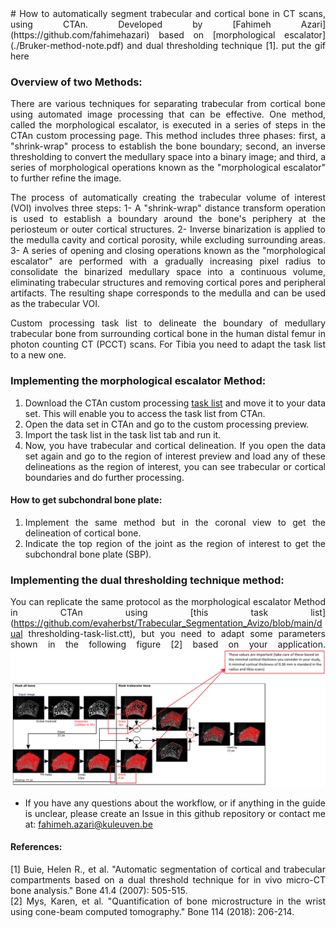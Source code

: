 <div style="text-align: justify">
# How to automatically segment trabecular and cortical bone in CT scans, using CTAn.
Developed by [Fahimeh Azari](https://github.com/fahimehazari) based on [morphological escalator](./Bruker-method-note.pdf) and dual thresholding technique [1]. 
put the gif here

### Overview of two Methods:
There are various techniques for separating trabecular from cortical bone using automated image processing that can be effective. One method, called the morphological escalator, is executed in a series of steps in the CTAn custom processing page. This method includes three phases: first, a "shrink-wrap" process to establish the bone boundary; second, an inverse thresholding to convert the medullary space into a binary image; and third, a series of morphological operations known as the "morphological escalator" to further refine the image.

The process of automatically creating the trabecular volume of interest (VOI) involves three steps:
1- A "shrink-wrap" distance transform operation is used to establish a boundary around the bone's periphery at the periosteum or outer cortical structures.
2- Inverse binarization is applied to the medulla cavity and cortical porosity, while excluding surrounding areas. 
3- A series of opening and closing operations known as the "morphological escalator" are performed with a gradually increasing pixel radius to consolidate the binarized medullary space into a continuous volume, eliminating trabecular structures and removing cortical pores and peripheral artifacts. The resulting shape corresponds to the medulla and can be used as the trabecular VOI.

Custom processing task list to delineate the boundary of medullary trabecular bone from surrounding cortical bone in the human distal femur in photon counting CT (PCCT) scans. For Tibia you need to adapt the task list to a new one. 

### Implementing the morphological escalator Method:
1. Download the CTAn custom processing [task list](./morphological-escalator-task-list.ctt) and move it to your data set. This will enable you to access the task list from CTAn.
2. Open the data set in CTAn and go to the custom processing preview.
3. Import the task list in the task list tab and run it.
4. Now, you have trabecular and cortical delineation. If you open the data set again and go to the region of interest preview and load any of these delineations as the region of interest, you can see trabecular or cortical boundaries and do further processing.


#### How to get subchondral bone plate:
1. Implement the same method but in the coronal view to get the delineation of cortical bone.
2. Indicate the top region of the joint as the region of interest to get the subchondral bone plate (SBP).


### Implementing the dual thresholding technique method:
You can replicate the same protocol as the morphological escalator Method in CTAn using [this task list](https://github.com/evaherbst/Trabecular_Segmentation_Avizo/blob/main/dual thresholding-task-list.ctt), but you need to adapt some parameters shown in the following figure [2] based on your application. 
![error](./dual-thresholding.png "dual-thresholding-method")


- If you have any questions about the workflow, or if anything in the guide is unclear, please create an Issue in this github repository or contact me at: <a href="fahimeh.azari@kuleuven.be">fahimeh.azari@kuleuven.be</a> 

#### References:
[1] Buie, Helen R., et al. "Automatic segmentation of cortical and trabecular compartments based on a dual threshold technique for in vivo micro-CT bone analysis." Bone 41.4 (2007): 505-515.
<br>
[2] Mys, Karen, et al. "Quantification of bone microstructure in the wrist using cone-beam computed tomography." Bone 114 (2018): 206-214.
</div>
